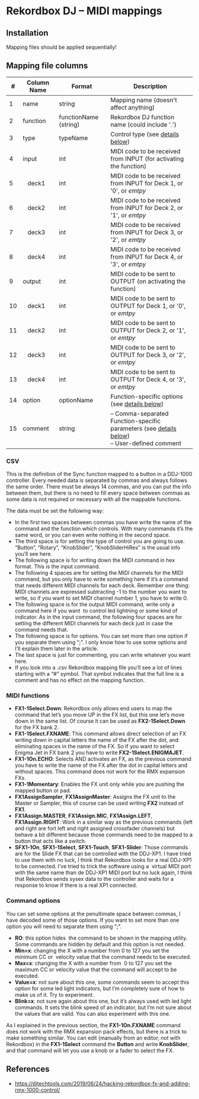 # <b>Rekordbox DJ</b> – MIDI mappings

## Installation

Mapping files should be applied sequentially!

## Mapping file columns

| #  | Column Name | Format | Description |
| -- | ----------- | ------ | ----------- |
| 1  | name        | string | Mapping name (doesn't affect anything) |
| 2  | function    | functionName (string) | Rekordbox DJ function name (could include '.') |
| 3  | type        | typeName | Control type (see <u>details below</u>) |
| 4  | input       | int | MIDI code to be received from INPUT (for activating the function) |
| 5  | &nbsp;&nbsp;&nbsp;deck1       | int | MIDI code to be received from INPUT for Deck 1, or '0', or _emtpy_ |
| 6  | &nbsp;&nbsp;&nbsp;deck2       | int | MIDI code to be received from INPUT for Deck 2, or '1', or _emtpy_ |
| 7  | &nbsp;&nbsp;&nbsp;deck3       | int | MIDI code to be received from INPUT for Deck 3, or '2', or _emtpy_ |
| 8  | &nbsp;&nbsp;&nbsp;deck4       | int | MIDI code to be received from INPUT for Deck 4, or '3', or _emtpy_ |
| 9  | output      | int | MIDI code to be sent to OUTPUT (on activating the function) |
| 10 | &nbsp;&nbsp;&nbsp;deck1       | int | MIDI code to be sent to OUTPUT for Deck 1, or '0', or _emtpy_ |
| 11 | &nbsp;&nbsp;&nbsp;deck2       | int | MIDI code to be sent to OUTPUT for Deck 2, or '1', or _emtpy_ |
| 12 | &nbsp;&nbsp;&nbsp;deck3       | int | MIDI code to be sent to OUTPUT for Deck 3, or '2', or _emtpy_ |
| 13 | &nbsp;&nbsp;&nbsp;deck4       | int | MIDI code to be sent to OUTPUT for Deck 4, or '3', or _emtpy_ |
| 14 | option      | optionName | Function-specific options (see <u>details below</u>) |
| 15 | comment     | string | – Comma-separated Function-specific parameters (see <u>details below</u>)<br/>– User-defined comment |

### CSV

This is the definition of the Sync function mapped to a button in a DDJ-1000 controller. Every needed data is separated by commas and always follows the same order. There must be always 14 commas, and you can put the info between them, but there is no need to fill every space between commas as some data is not required or necessary with all the mappable functions.

The data must be set the following way:

* In the first two spaces between commas you have write the name of the command and the function which controls. With many commands it’s the same word, or you can even write nothing in the second space.
* The third space is for setting the type of control you are going to use. “Button”, “Rotary”, “KnobSlider”, “KnobSliderHiRes” is the usual info you’ll see here.
* The following space is for writing down the MIDI command in hex format. This is the input command.
* The following 4 spaces are for setting the MIDI channels for the MIDI command, but you only have to write something here if it’s a command that needs different MIDI channels for each deck. Remember one thing: MIDI channels are expressed subtracting -1 to the number you want to write, so if you want to set MIDI channel number 1, you have to write 0.
* The following space is for the output MIDI command, write only a command here if you want  to control led lightning or some kind of indicator. As in the input command, the following four spaces are for setting the different MIDI channels for each deck just in case the command needs that.
* The following space is for options. You can set more than one option if you separate them using “;”. I only know how to use some options and I’ll explain them later in the article.
* The last space is just for commenting, you can write whatever you want here.
* If you look into a .csv Rekordbox mapping file you’ll see a lot of lines starting with a “#” symbol. That symbol indicates that the full line is a comment and has no effect on the mapping function.

### MIDI functions

* **FX1-1Select.Down**: Rekordbox only allows end users to map the command that let’s you move UP in the FX list, but this one let’s move down in the same list. Of course it can be used as **FX2-1Select.Down** for the FX bank 2.
* **FX1-1Select.FXNAME**: This command allows direct selection of an FX writing down in capital letters the name of the FX after the dot, and eliminating spaces in the name of the FX. So if you want to select Enigma Jet in FX bank 2 you have to write **FX2-1Select.ENIGMAJET**.
* **FX1-1On.ECHO**: Selects AND activates an FX, as the previous command you have to write the name of the FX after the dot in capital letters and without spaces. This command does not work for the RMX expansion FXs.
* **FX1-1Momentary**: Enables the FX unit only while you are pushing the mapped button or pad.
* **FX1AssignSampler**, **FX1AssignMaster**: Assigns the FX unit to the Master or Sampler, this of course can be used writing **FX2** instead of **FX1**.
* **FX1Assign.MASTER**, **FX1Assign.MIC**, **FX1Assign.LEFT**, **FX1Assign.RIGHT**: Work in a similar way as the previous commands (left and right are fort left and right assigned crossfader channels) but behave a bit different because those commands need to be mapped to a button that acts like a switch.
* **SFX1-1On**, **SFX1-1Select**, **SFX1-Touch**, **SFX1-Slider**: Those commands are for the Slide FX that can be controlled with the DDJ-XP1. I have tried to use them with no luck, I think that Rekordbox looks for a real DDJ-XP1 to be connected. I’ve tried to trick the software using a  virtual MIDI port with the same name than de DDJ-XP1 MIDI port but no luck again, I think that Rekordbox sends sysex data to the controller and waits for a response to know if there is a real XP1 connected.

### Command options

You can set some options at the penultimate space between commas, I have decoded some of those options. If you want to set more than one option you will need to separate them using “;”.

* **RO**: this option hides  the command to be shown in the mapping utility. Some commands are hidden by default and this option is not needed.
* **Min=x**: changing the X with a number from 0 to 127 you set the minimum CC or  velocity value that the command needs to be executed.
* **Max=x**: changing the X with a number from  0 to 127 you set the maximum CC or velocity value that the command will accept to be executed.
* **Value=x**: not sure about this one, some commands seem to accept this option for some led light indicators, but I’m completely sure of how to make us of it. Try to experiment.
* **Blink=x**: not sure again about this one, but it’s always used with led light commands. It sets the blink speed of an indicator, but I’m not sure about the values that are valid. You can also experiment with this one.  

As I explained in the previous section, the **FX1-1On.FXNAME** command does not work with the RMX expansion pack effects, but there is a trick to make something similar. You can edit (manually from an editor, not with Rekordbox) in the **FX1-1Select** command the **Button** and write **KnobSlider**, and that command will let you use a knob or a fader to select the FX.

## References

- https://djtechtools.com/2019/06/24/hacking-rekordbox-fx-and-adding-rmx-1000-control/
